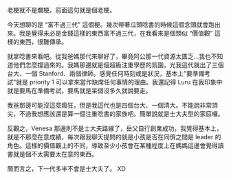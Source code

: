 老梗就不是爛梗。前面這句就是個老梗。

今天想聊的是 “富不過三代” 這個梗。幾次帶著瓜頭唸書的時候這個念頭就會跑出來。我是覺得未必是金錢這樣的東西富不過三代，在我看來是個類似 “價值觀” 這樣的東西，很難傳承。

就拿唸書來看吧。從我爸媽那代來聊好了，畢竟阿公那一代資源太匱乏…我也不知道他們怎麼撐過來的。我媽那邊就是個超級注重學歷的氛圍，光我這代就出了三個台大、一個 Stanford、兩個律師。感覺任何時刻或是狀況，基本上”要準備考試”就是 priority 1 可以拿來當作缺席任何事情的理由。我還記得 Luru 在我印象中就是要馬在準備考試，要馬就是呆個沒多久就說要走。

我爸那邊可能沒這麼瘋狂，但是我這代也是四個台大、一個清大。不能說非常頂尖，不過我想應該還是算一個注重唸書的家族吧。簡單說就是士大夫型的家庭囉。

反觀之，Venesa 那邊則不是士大夫路線了，岳父自行創業成功，我覺得基本上，就是不那麼在意成績，每次跟我聊天提問的就是小孩是否在同儕之間是 leader 的角色。這樣的價值觀上的不同，導致至少小孩會在某種程度上在媽媽這邊會覺得讀書就是個不太需要太在意的東西。

簡而言之，下一代多半不會是士大夫了。 XD
